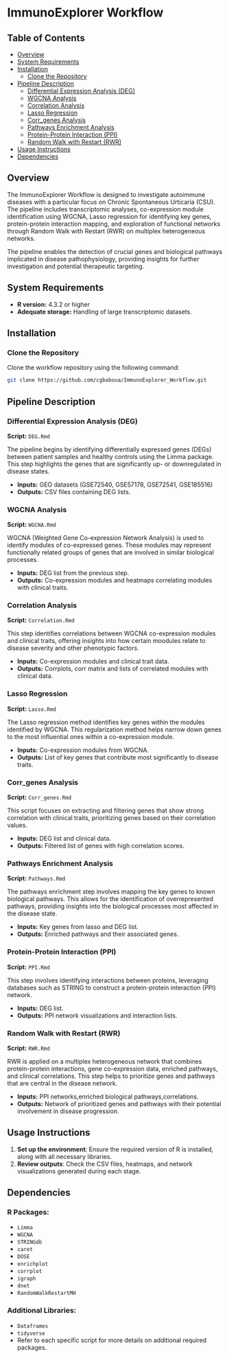 # ImmunoExplorer Workflow

## Table of Contents
- [Overview](#overview)
- [System Requirements](#system-requirements)
- [Installation](#installation)
  - [Clone the Repository](#clone-the-repository)
- [Pipeline Description](#pipeline-description)
  - [Differential Expression Analysis (DEG)](#differential-expression-analysis-deg)
  - [WGCNA Analysis](#wgcna-analysis)
  - [Correlation Analysis](#correlation-analysis)
  - [Lasso Regression](#lasso-regression)
  - [Corr_genes Analysis](#corr_genes-analysis)
  - [Pathways Enrichment Analysis](#pathways-enrichment-analysis)
  - [Protein-Protein Interaction (PPI)](#protein-protein-interaction-ppi)
  - [Random Walk with Restart (RWR)](#random-walk-with-restart-rwr)
- [Usage Instructions](#usage-instructions)
- [Dependencies](#dependencies)


## Overview

The ImmunoExplorer Workflow is designed to investigate autoimmune diseases with a particular focus on Chronic Spontaneous Urticaria (CSU). The pipeline includes transcriptomic analyses, co-expression module identification using WGCNA, Lasso regression for identifying key genes, protein-protein interaction mapping, and exploration of functional networks through Random Walk with Restart (RWR) on multiplex heterogeneous networks.

The pipeline enables the detection of crucial genes and biological pathways implicated in disease pathophysiology, providing insights for further investigation and potential therapeutic targeting.

## System Requirements

- **R version:** 4.3.2 or higher
- **Adequate storage:** Handling of large transcriptomic datasets.

## Installation

### Clone the Repository

Clone the workflow repository using the following command:

```bash
git clone https://github.com/cgbaboua/ImmunoExplorer_Workflow.git
```
## Pipeline Description

### Differential Expression Analysis (DEG)
**Script:** `DEG.Rmd`

The pipeline begins by identifying differentially expressed genes (DEGs) between patient samples and healthy controls using the Limma package. This step highlights the genes that are significantly up- or downregulated in disease states.

- **Inputs:** GEO datasets (GSE72540, GSE57178, GSE72541, GSE185516)
- **Outputs:** CSV files containing DEG lists.

### WGCNA Analysis
**Script:** `WGCNA.Rmd`

WGCNA (Weighted Gene Co-expression Network Analysis) is used to identify modules of co-expressed genes. These modules may represent functionally related groups of genes that are involved in similar biological processes.

- **Inputs:** DEG list from the previous step.
- **Outputs:** Co-expression modules and heatmaps correlating modules with clinical traits.

### Correlation Analysis
**Script:** `Correlation.Rmd`

This step identifies correlations between WGCNA co-expression modules and clinical traits, offering insights into how certain moodules relate to disease severity and other phenotypic factors.

- **Inputs:** Co-expression modules and clinical trait data.
- **Outputs:** Corrplots, corr matrix and lists of correlated modules with clinical data.

### Lasso Regression
**Script:** `Lasso.Rmd`

The Lasso regression method identifies key genes within the modules identified by WGCNA. This regularization method helps narrow down genes to the most influential ones within a co-expression module.

- **Inputs:** Co-expression modules from WGCNA.
- **Outputs:** List of key genes that contribute most significantly to disease traits.

### Corr_genes Analysis
**Script:** `Corr_genes.Rmd`

This script focuses on extracting and filtering genes that show strong correlation with clinical traits, prioritizing genes based on their correlation values.

- **Inputs:** DEG list and clinical data.
- **Outputs:** Filtered list of genes with high correlation scores.

### Pathways Enrichment Analysis
**Script:** `Pathways.Rmd`

The pathways enrichment step involves mapping the key genes to known biological pathways. This allows for the identification of overrepresented pathways, providing insights into the biological processes most affected in the disease state.

- **Inputs:** Key genes from lasso and DEG list.
- **Outputs:** Enriched pathways and their associated genes.


### Protein-Protein Interaction (PPI)
**Script:** `PPI.Rmd`

This step involves identifying interactions between proteins, leveraging databases such as STRING to construct a protein-protein interaction (PPI) network.

- **Inputs:** DEG list.
- **Outputs:** PPI network visualizations and interaction lists.

### Random Walk with Restart (RWR)
**Script:** `RWR.Rmd`

RWR is applied on a multiplex heterogeneous network that combines protein-protein interactions, gene co-expression data, enriched pathways, and clinical correlations. This step helps to prioritize genes and pathways that are central in the disease network.

- **Inputs:** PPI networks,enriched biological pathways,correlations.
- **Outputs:** Network of prioritized genes and pathways with their potential involvement in disease progression.

## Usage Instructions

1. **Set up the environment**: Ensure the required version of R is installed, along with all necessary libraries.
2. **Review outputs**: Check the CSV files, heatmaps, and network visualizations generated during each stage.

## Dependencies

### R Packages:
- `Limma`
- `WGCNA`
- `STRINGdb`
- `caret`
- `DOSE`
- `enrichplot`
- `corrplot`
- `igraph`
- `dnet`
- `RandomWalkRestartMH`

### Additional Libraries:
- `Dataframes`
- `tidyverse`
- Refer to each specific script for more details on additional required packages.
